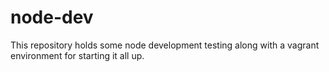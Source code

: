 node-dev
========

This repository holds some node development testing along with a vagrant environment for starting it all up.